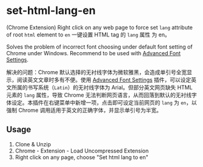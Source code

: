 # set-html-lang-en
(Chrome Extension) Right click on any web page to force set `lang` attribute of root `html` element to `en`
一键设置 HTML tag 的 `lang` 属性 为 en。

Solves the problem of incorrect font choosing under default font setting of Chrome under Windows. Recommend to be used with [Advanced Font Settings](https://chrome.google.com/webstore/detail/advanced-font-settings/caclkomlalccbpcdllchkeecicepbmbm).

解决的问题：Chrome 默认选择的无衬线字体为微软雅黑，会造成单引号全宽显示，阅读英文文章时多有不便。使用 [Advanced Font Settings](https://chrome.google.com/webstore/detail/advanced-font-settings/caclkomlalccbpcdllchkeecicepbmbm) 插件，可以设定英文所属的书写系统（`Latin`）的无衬线字体为 Arial。但部分英文网页缺失 HTML 元素的 `lang` 属性，导致 Chrome 无法判断网页语言，从而回落到默认的无衬线字体设定。本插件在右键菜单中新增一项，点击即可设定当前网页的 `lang` 为 `en`，以强制 Chrome 调用适用于英文的正确字体，并显示单引号为半宽。

## Usage
1. Clone & Unzip
2. Chrome - Extension - Load Uncompressed Extension
3. Right click on any page, choose "Set html lang to en"
